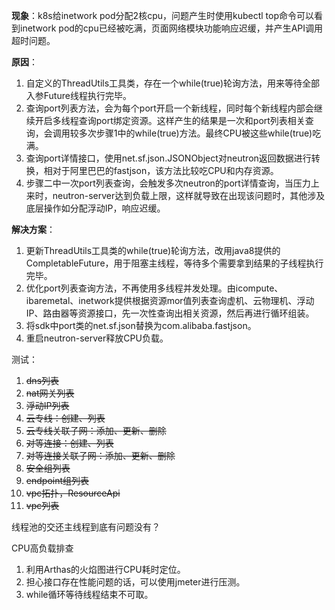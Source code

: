 **现象**：k8s给inetwork pod分配2核cpu，问题产生时使用kubectl top命令可以看到inetwork pod的cpu已经被吃满，页面网络模块功能响应迟缓，并产生API调用超时问题。

**原因**：

1. 自定义的ThreadUtils工具类，存在一个while(true)轮询方法，用来等待全部入参Future线程执行完毕。
2. 查询port列表方法，会为每个port开启一个新线程，同时每个新线程内部会继续开启多线程查询port绑定资源。这样产生的结果是一次和port列表相关查询，会调用较多次步骤1中的while(true)方法。最终CPU被这些while(true)吃满。
3. 查询port详情接口，使用net.sf.json.JSONObject对neutron返回数据进行转换，相对于阿里巴巴的fastjson，该方法比较吃CPU和内存资源。
4. 步骤二中一次port列表查询，会触发多次neutron的port详情查询，当压力上来时，neutron-server达到负载上限，这样就导致在出现该问题时，其他涉及底层操作如分配浮动IP，响应迟缓。

**解决方案**：

1. 更新ThreadUtils工具类的while(true)轮询方法，改用java8提供的CompletableFuture，用于阻塞主线程，等待多个需要拿到结果的子线程执行完毕。
2. 优化port列表查询方法，不再使用多线程并发处理。由icompute、ibaremetal、inetwork提供根据资源mor值列表查询虚机、云物理机、浮动IP、路由器等资源接口，先一次性查询出相关资源，然后再进行循环组装。
3. 将sdk中port类的net.sf.json替换为com.alibaba.fastjson。
4. 重启neutron-server释放CPU负载。



测试：

1. ~~dns列表~~
2. ~~nat网关列表~~
3. ~~浮动IP列表~~
4. ~~云专线：创建、列表~~
5. ~~云专线关联子网：添加、更新、删除~~
6. ~~对等连接：创建、列表~~
7. ~~对等连接关联子网：添加、更新、删除~~
8. ~~安全组列表~~
9. ~~endpoint组列表~~
10. ~~vpc拓扑，ResourceApi~~
11. ~~vpc列表~~



线程池的交还主线程到底有问题没有？



CPU高负载排查

1. 利用Arthas的火焰图进行CPU耗时定位。
2. 担心接口存在性能问题的话，可以使用jmeter进行压测。
3. while循环等待线程结束不可取。